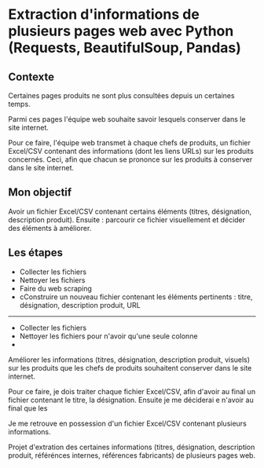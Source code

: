 # Extraction d'informations de plusieurs pages web avec Python (Requests, BeautifulSoup, Pandas)

## Contexte
Certaines pages produits ne sont plus consultées depuis un certaines temps.

Parmi ces pages l'équipe web souhaite savoir lesquels conserver dans le site internet.

Pour ce faire, l'équipe web transmet à chaque chefs de produits, un fichier Excel/CSV contenant des informations (dont les liens URLs) sur les produits concernés. Ceci, afin que chacun se prononce sur les produits à conserver dans le site internet.

## Mon objectif
Avoir un fichier Excel/CSV contenant certains éléments (titres, désignation, description produit).
Ensuite : parcourir ce fichier visuellement et décider des éléments à améliorer.

## Les étapes
- Collecter les fichiers
- Nettoyer les fichiers
- Faire du web scraping
- cConstruire un nouveau fichier contenant les éléments pertinents : titre, désignation, description produit, URL

---------------------------------------------------------------------------------------------------------------------------------------------------------------------
- Collecter les fichiers
- Nettoyer les fichiers pour n'avoir qu'une seule colonne
- 


Améliorer les informations (titres, désignation, description produit, visuels) sur les produits que les chefs de produits souhaitent conserver dans le site internet.

Pour ce faire, je dois traiter chaque fichier Excel/CSV, afin d'avoir au final un fichier contenant le titre, la désignation. Ensuite je me déciderai e n'avoir au final que les 


Je me retrouve en possession d'un fichier Excel/CSV contenant plusieurs informations. 

Projet d'extration des certaines informations (titres, désignation, description produit, référénces internes, références fabricants) de plusieurs pages web. 

